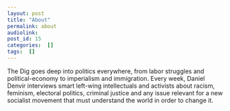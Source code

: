 ```yaml
---
layout: post
title: "About"
permalink: about
audiolink: 
post_id: 15
categories:  []
tags:  []
---
```


The Dig goes deep into politics everywhere, from labor struggles and political-economy to imperialism and immigration. Every week, Daniel Denvir interviews smart left-wing intellectuals and activists about racism, feminism, electoral politics, criminal justice and any issue relevant for a new socialist movement that must understand the world in order to change it.